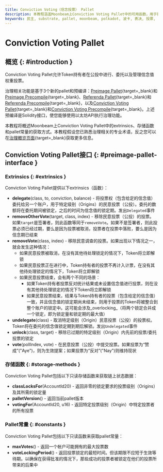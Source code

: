 ```yaml
---
title: Conviction Voting（信念投票） Pallet
description: 本教程涵盖Moonbeam上Conviction Voting Pallet中的可用函数，用于投票、委托投票、移除投票等。
keywords: 民主, substrate, pallet, moonbeam, polkadot, 波卡, 表决, 投票, 公投
---
```


# Conviction Voting Pallet

## 概览 {: #introduction }

Conviction Voting Pallet允许Token持有者在公投中进行、委托以及管理信念值权重投票。

治理相关功能是基于3个新的pallet和预编译：[Preimage Pallet](/builders/pallets-precompiles/pallets/preimage){target=\_blank}和[Preimage Precompile](/builders/pallets-precompiles/precompiles/preimage){target=\_blank}、[Referenda Pallet](/builders/pallets-precompiles/pallets/referenda){target=\_blank}和[Referenda Precompile](/builders/pallets-precompiles/precompiles/referenda){target=\_blank}，以及[Conviction Voting Pallet](/builders/pallets-precompiles/pallets/conviction-voting){target=\_blank}和[Conviction Voting Precompile](/builders/pallets-precompiles/precompiles/conviction-voting){target=\_blank}。上述预编译是Solidity接口，使您能够使用以太坊API执行治理功能。

本教程将概述Moonbeam上Conviction Voting Pallet中的extrinsics、存储函数和pallet常量的获取方式。本教程假设您已熟悉治理相关的专业术语，反之您可以在[治理概览页面](/learn/features/governance/#opengov){target=\_blank}获取更多信息。

## Conviction Voting Pallet接口 {: #preimage-pallet-interface }

### Extrinsics {: #extrinsics }

Conviction Voting Pallet提供以下extrinsics（函数）：

- **delegate**(class, to, conviction, balance) - 将投票权（包含给定的信念值）委托给另一个账户，用于特定级别（Origins）的民意投票（公投）。委托的数额将在委托期间被锁定，之后的时间为信念值的锁定期。发出`Delegated`事件
- **removeOtherVote**(target, class, index) - 移除民意投票（公投）的投票。如果`target`是签署者，则此函数等同于`removeVote`。如果不是签署者，则此投票必须已经过期，要么是因为投票被取消，投票者在投票中落败，要么是因为信念期已结束
- **removeVote**(class, index) - 移除民意调查的投票。如果出现以下情况之一，就会发生这种情况：
    - 如果民意投票被取消，在没有其他待处理锁定的情况下，Token将立即解锁
    - 如果民意投票正在进行中，Token持有者的投票不再计入计票，在没有其他待处理锁定的情况下，Token将立即解锁
    - 如果民意投票结束，会有两个不同的场景：
        - 如果Token持有者投票反对统计结果或未设置信念值进行投票，则在没有其他待处理锁定的情况下Token将立即解锁
        - 如果民意投票结束，结果与Token持有者的投票（包含给定的信念值）一致，并且信念值的锁定期尚未结束，则用于投票的Token将被整合到整个账户的锁定中。这可能会涉及_overlocking_（将两个锁定合并成一个锁定，即为锁定量和锁定期的最大值）
- **undelegate**(class) - 取消特定级别（Origin）民意投票（公投）的投票权。Token将在委托的信念值锁定期到期后解锁。发出`Undelegated`事件
- **unlock**(class, target) - 移除已过期的特定级别（Origin）内先前的投票/委托投票的锁定
- **vote**(pollIndex, vote) - 在民意投票（公投）中提交投票。如果投票为“赞成”("Aye")，则为生效提案；如果投票为“反对”("Nay")则维持现状

### 存储函数 {: #storage-methods }

Conviction Voting Pallet包括以下只读存储函数来获取链上状态数据：

- **classLocksFor**(AccountId20) - 返回非零的锁定要求的投票级别（Origins）及其所需的锁定量
- **palletVersion**() - 返回当前pallet版本
- **votingFor**(AccountId20, u16) - 返回特定投票级别（Origin）中特定投票者的所有投票

### Pallet常量 {: #constants }

Conviction Voting Pallet包括以下只读函数来获取pallet常量：

- **maxVotes**() - 返回一个帐户可能拥有的最大投票数
- **voteLockingPeriod**() - 返回投票锁定的最短时间。但该期限不应短于生效等待期，以确保在获得批准的情况下，那些成功的投票者被锁定在他们的投票所带来的后果中